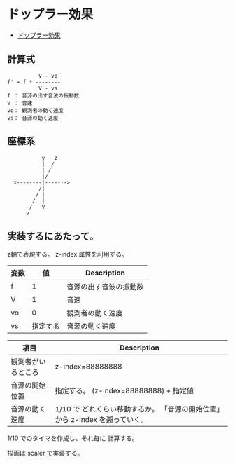 # ドップラー効果

- [ドップラー効果](https://ja.wikipedia.org/wiki/%E3%83%89%E3%83%83%E3%83%97%E3%83%A9%E3%83%BC%E5%8A%B9%E6%9E%9C)


## 計算式

```text
          V - vo
f' = f * --------
          V - vs
f ： 音源の出す音波の振動数
V ： 音速
vo： 観測者の動く速度
vs： 音源の動く速度
```

## 座標系

```text
           y   z
           |  /
           | /
           |/
  x--------|------->
          /|
         / |
        /  |
       /   V
      v
```

## 実装するにあたって。

z軸で表現する。
z-index 属性を利用する。


| 変数 |       値 | Description                       |
|------|----------|------------------------|
| f    |        1 | 音源の出す音波の振動数 |
| V    |        1 | 音速                   |
| vo   |        0 | 観測者の動く速度       |
| vs   | 指定する | 音源の動く速度         |


| 項目               | Description                                                                              |
|--------------------|-------------------------------------------------------------------------------|
| 観測者がいるところ | z-index=88888888                                                              |
| 音源の開始位置     | 指定する。 (z-index=88888888) + 指定値                                        |
| 音源の動く速度     | 1/10 で どれくらい移動するか。  「音源の開始位置」から z-index を遡っていく。 |

1/10 でのタイマを作成し、それ毎に 計算する。

描画は scaler で実装する。
